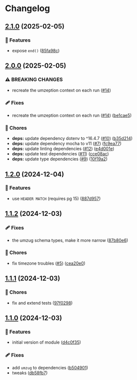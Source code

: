 # Changelog

## [2.1.0](https://github.com/voxpelli/pg-utils/compare/v2.0.0...v2.1.0) (2025-02-05)


### 🌟 Features

* expose `end()` ([85fa98c](https://github.com/voxpelli/pg-utils/commit/85fa98c51fd7cac09a58d0f776c9955f3ace853f))

## [2.0.0](https://github.com/voxpelli/pg-utils/compare/v1.2.0...v2.0.0) (2025-02-05)


### ⚠ BREAKING CHANGES

* recreate the umzeption context on each run ([#14](https://github.com/voxpelli/pg-utils/issues/14))

### 🩹 Fixes

* recreate the umzeption context on each run ([#14](https://github.com/voxpelli/pg-utils/issues/14)) ([be1cae5](https://github.com/voxpelli/pg-utils/commit/be1cae54eba9842f56ce782f98b2c802fc47105b))


### 🧹 Chores

* **deps:** update dependency dotenv to ^16.4.7 ([#10](https://github.com/voxpelli/pg-utils/issues/10)) ([b35d214](https://github.com/voxpelli/pg-utils/commit/b35d214c963cc954265ab1d3a954c054554dcd56))
* **deps:** update dependency mocha to v11 ([#7](https://github.com/voxpelli/pg-utils/issues/7)) ([fc9ea77](https://github.com/voxpelli/pg-utils/commit/fc9ea771253fc8afbcc65041d9b9c4658422f21b))
* **deps:** update linting dependencies ([#12](https://github.com/voxpelli/pg-utils/issues/12)) ([e4d001e](https://github.com/voxpelli/pg-utils/commit/e4d001e972c7f84dc97ff9e9fda30329e1ec3b1e))
* **deps:** update test dependencies ([#11](https://github.com/voxpelli/pg-utils/issues/11)) ([cce08ac](https://github.com/voxpelli/pg-utils/commit/cce08acc3a05218c6650738128e0bf2c24274adc))
* **deps:** update type dependencies ([#9](https://github.com/voxpelli/pg-utils/issues/9)) ([10f19a2](https://github.com/voxpelli/pg-utils/commit/10f19a2703f98ee8c04a53efdb685acee33e4502))

## [1.2.0](https://github.com/voxpelli/pg-utils/compare/v1.1.2...v1.2.0) (2024-12-04)


### 🌟 Features

* use `HEADER MATCH` (requires pg 15) ([887d957](https://github.com/voxpelli/pg-utils/commit/887d957e8613035e574654f59f50e33fc654cb1d))

## [1.1.2](https://github.com/voxpelli/pg-utils/compare/v1.1.1...v1.1.2) (2024-12-03)


### 🩹 Fixes

* the umzug schema types, make it more narrow ([87b80e6](https://github.com/voxpelli/pg-utils/commit/87b80e6ef4d94628a970f19a28da7457999c9aba))


### 🧹 Chores

* fix timezone troubles ([#5](https://github.com/voxpelli/pg-utils/issues/5)) ([cea20e0](https://github.com/voxpelli/pg-utils/commit/cea20e092728f852267e298bcec730057b44696e))

## [1.1.1](https://github.com/voxpelli/pg-utils/compare/v1.1.0...v1.1.1) (2024-12-03)


### 🧹 Chores

* fix and extend tests ([97f0298](https://github.com/voxpelli/pg-utils/commit/97f02980e5bc3e9b80c69cefb9e21d67df3b05ff))

## [1.1.0](https://github.com/voxpelli/pg-utils/compare/v1.0.0...v1.1.0) (2024-12-03)


### 🌟 Features

* initial version of module ([d4c0f35](https://github.com/voxpelli/pg-utils/commit/d4c0f35106b34db0d9b25aa1aff824a0534bcc27))


### 🩹 Fixes

* add `umzug` to dependencies ([b504901](https://github.com/voxpelli/pg-utils/commit/b5049012123190a2ba5787d60867596b9e20f5fd))
* tweaks ([db58fb7](https://github.com/voxpelli/pg-utils/commit/db58fb7cc2a584782e0e508c142f515ec8e8b900))
